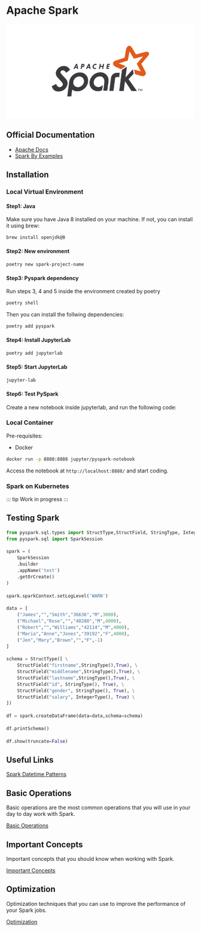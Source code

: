 # Apache Spark

![Apache Spark](./spark.png)

## Official Documentation

- [Apache Docs](https://spark.apache.org/docs/latest/api/python/reference/index.html)
- [Spark By Examples](https://sparkbyexamples.com/)

## Installation

### Local Virtual Environment

#### Step1: Java

Make sure you have Java 8 installed on your machine. If not, you can install it using brew:

```bash
brew install openjdk@8
```

#### Step2: New environment
```bash
poetry new spark-project-name
```

#### Step3: Pyspark dependency

Run steps 3, 4 and 5 inside the environment created by poetry

```bash
poetry shell
```

Then you can install the follwing dependencies:

```bash
poetry add pyspark
```

#### Step4: Install JupyterLab

```bash
poetry add jupyterlab
```

#### Step5: Start JupyterLab

```bash
jupyter-lab
```

#### Step6: Test PySpark

Create a new notebook inside jupyterlab, and run the following code:

### Local Container

Pre-requisites:

- Docker

```bash
docker run -p 8888:8888 jupyter/pyspark-notebook
```

Access the notebook at `http://localhost:8888/` and start coding.

### Spark on Kubernetes
::: tip
Work in progress
:::

## Testing Spark

```python
from pyspark.sql.types import StructType,StructField, StringType, IntegerType
from pyspark.sql import SparkSession

spark = (
    SparkSession
    .builder
    .appName('test')
    .getOrCreate()
)

spark.sparkContext.setLogLevel('WARN')

data = [
    ("James","","Smith","36636","M",3000),
    ("Michael","Rose","","40288","M",4000),
    ("Robert","","Williams","42114","M",4000),
    ("Maria","Anne","Jones","39192","F",4000),
    ("Jen","Mary","Brown","","F",-1)
]

schema = StructType([ \
    StructField("firstname",StringType(),True), \
    StructField("middlename",StringType(),True), \
    StructField("lastname",StringType(),True), \
    StructField("id", StringType(), True), \
    StructField("gender", StringType(), True), \
    StructField("salary", IntegerType(), True) \
])

df = spark.createDataFrame(data=data,schema=schema)

df.printSchema()

df.show(truncate=False)
```

## Useful Links

[Spark Datetime Patterns](https://spark.apache.org/docs/latest/sql-ref-datetime-pattern.html)

## Basic Operations

Basic operations are the most common operations that you will use in your day to day work with Spark.

[Basic Operations](./basic.md)

## Important Concepts

Important concepts that you should know when working with Spark.

[Important Concepts](./concepts.md)

## Optimization

Optimization techniques that you can use to improve the performance of your Spark jobs.

[Optimization](./optimization.md)